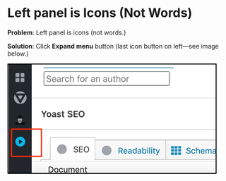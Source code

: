 # Left panel is Icons \(Not Words\)

**Problem**: Left panel is icons \(not words.\)

**Solution**: Click **Expand menu** button \(last icon button on left—see image below.\) 

![](../.gitbook/assets/expand-1.png)



